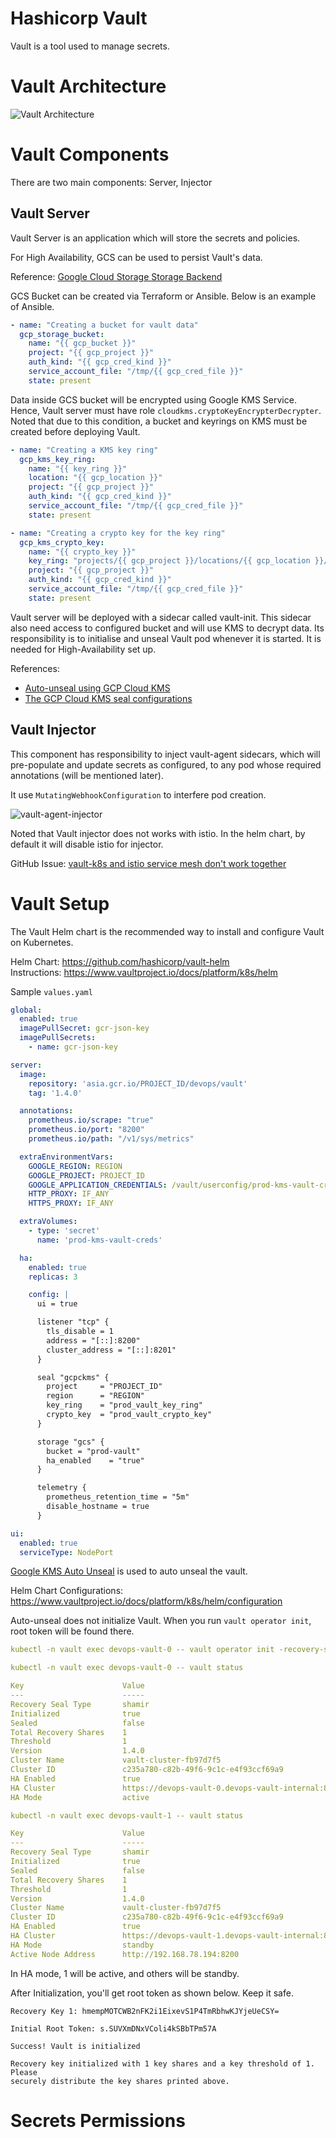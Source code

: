 # Hashicorp Vault

Vault is a tool used to manage secrets. 

# Vault Architecture

![Vault Architecture](../imgs/vault-architecture.png)

# Vault Components

There are two main components: Server, Injector

## Vault Server

Vault Server is an application which will store the secrets and policies.

For High Availability, GCS can be used to persist Vault's data. 

Reference: [Google Cloud Storage Storage Backend](https://www.vaultproject.io/docs/configuration/storage/google-cloud-storage)

GCS Bucket can be created via Terraform or Ansible. Below is an example of Ansible.

```yaml
- name: "Creating a bucket for vault data"
  gcp_storage_bucket:
    name: "{{ gcp_bucket }}"
    project: "{{ gcp_project }}"
    auth_kind: "{{ gcp_cred_kind }}"
    service_account_file: "/tmp/{{ gcp_cred_file }}"
    state: present
```

Data inside GCS bucket will be encrypted using Google KMS Service. 
Hence, Vault server must have role `cloudkms.cryptoKeyEncrypterDecrypter`. 
Noted that due to this condition, a bucket and keyrings on KMS must be created before deploying Vault.

```yaml
- name: "Creating a KMS key ring"
  gcp_kms_key_ring:
    name: "{{ key_ring }}"
    location: "{{ gcp_location }}"
    project: "{{ gcp_project }}"
    auth_kind: "{{ gcp_cred_kind }}"
    service_account_file: "/tmp/{{ gcp_cred_file }}"
    state: present

- name: "Creating a crypto key for the key ring"
  gcp_kms_crypto_key:
    name: "{{ crypto_key }}"
    key_ring: "projects/{{ gcp_project }}/locations/{{ gcp_location }}/keyRings/{{ key_ring }}"
    project: "{{ gcp_project }}"
    auth_kind: "{{ gcp_cred_kind }}"
    service_account_file: "/tmp/{{ gcp_cred_file }}"
    state: present
```

Vault server will be deployed with a sidecar called vault-init. 
This sidecar also need access to configured bucket and will use KMS to decrypt data. 
Its responsibility is to initialise and unseal Vault pod whenever it is started. 
It is needed for High-Availability set up. 

References:
- [Auto-unseal using GCP Cloud KMS](https://learn.hashicorp.com/tutorials/vault/autounseal-gcp-kms)
- [The GCP Cloud KMS seal configurations](https://www.vaultproject.io/docs/configuration/seal/gcpckms)

## Vault Injector

This component has responsibility to inject vault-agent sidecars, which will pre-populate and update secrets as configured, to any pod whose required annotations (will be mentioned later). 

It use `MutatingWebhookConfiguration` to interfere pod creation. 

![vault-agent-injector](../imgs/vault-agent-injector.png)

Noted that Vault injector does not works with istio. In the helm chart, by default it will disable istio for injector.

GitHub Issue: [vault-k8s and istio service mesh don't work together](https://github.com/hashicorp/vault-k8s/issues/41)

# Vault Setup

The Vault Helm chart is the recommended way to install and configure Vault on Kubernetes. 

Helm Chart: https://github.com/hashicorp/vault-helm \
Instructions: https://www.vaultproject.io/docs/platform/k8s/helm

Sample `values.yaml`
```yaml
global:
  enabled: true
  imagePullSecret: gcr-json-key
  imagePullSecrets:
    - name: gcr-json-key

server:
  image:
    repository: 'asia.gcr.io/PROJECT_ID/devops/vault'
    tag: '1.4.0'

  annotations:
    prometheus.io/scrape: "true"
    prometheus.io/port: "8200"
    prometheus.io/path: "/v1/sys/metrics"

  extraEnvironmentVars:
    GOOGLE_REGION: REGION
    GOOGLE_PROJECT: PROJECT_ID
    GOOGLE_APPLICATION_CREDENTIALS: /vault/userconfig/prod-kms-vault-creds/prod-vault.json
    HTTP_PROXY: IF_ANY
    HTTPS_PROXY: IF_ANY

  extraVolumes:
    - type: 'secret'
      name: 'prod-kms-vault-creds'

  ha:
    enabled: true
    replicas: 3

    config: |
      ui = true

      listener "tcp" {
        tls_disable = 1
        address = "[::]:8200"
        cluster_address = "[::]:8201"
      }

      seal "gcpckms" {
        project     = "PROJECT_ID"
        region      = "REGION"
        key_ring    = "prod_vault_key_ring"
        crypto_key  = "prod_vault_crypto_key"
      }

      storage "gcs" {
        bucket = "prod-vault"
        ha_enabled    = "true"
      }

      telemetry {
        prometheus_retention_time = "5m"
        disable_hostname = true
      }

ui:
  enabled: true
  serviceType: NodePort
```
[Google KMS Auto Unseal](https://www.vaultproject.io/docs/platform/k8s/helm/run#google-kms-auto-unseal) is used to auto unseal the vault.

Helm Chart Configurations: https://www.vaultproject.io/docs/platform/k8s/helm/configuration

Auto-unseal does not initialize Vault. When you run `vault operator init`, root token will be found there.

```yaml
kubectl -n vault exec devops-vault-0 -- vault operator init -recovery-shares=1 -recovery-threshold=1

kubectl -n vault exec devops-vault-0 -- vault status

Key                      Value
---                      -----
Recovery Seal Type       shamir
Initialized              true
Sealed                   false
Total Recovery Shares    1
Threshold                1
Version                  1.4.0
Cluster Name             vault-cluster-fb97d7f5
Cluster ID               c235a780-c82b-49f6-9c1c-e4f93ccf69a9
HA Enabled               true
HA Cluster               https://devops-vault-0.devops-vault-internal:8201
HA Mode                  active

kubectl -n vault exec devops-vault-1 -- vault status

Key                      Value
---                      -----
Recovery Seal Type       shamir
Initialized              true
Sealed                   false
Total Recovery Shares    1
Threshold                1
Version                  1.4.0
Cluster Name             vault-cluster-fb97d7f5
Cluster ID               c235a780-c82b-49f6-9c1c-e4f93ccf69a9
HA Enabled               true
HA Cluster               https://devops-vault-1.devops-vault-internal:8201
HA Mode                  standby
Active Node Address      http://192.168.78.194:8200
```
In HA mode, 1 will be active, and others will be standby.

After Initialization, you'll get root token as shown below. Keep it safe. 
```shell script
Recovery Key 1: hmempMOTCWB2nFK2i1EixevS1P4TmRbhwKJYjeUeCSY=

Initial Root Token: s.SUVXmDNxVColi4kSBbTPm57A

Success! Vault is initialized

Recovery key initialized with 1 key shares and a key threshold of 1. Please
securely distribute the key shares printed above.
```

# Secrets Permissions



